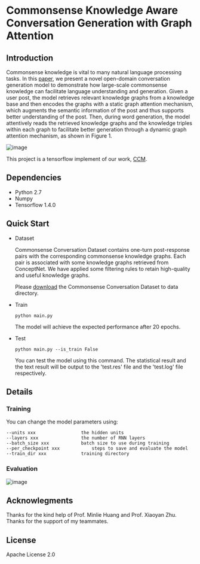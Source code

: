 # Commonsense Knowledge Aware Conversation Generation with Graph Attention

## Introduction

Commonsense knowledge is vital to many natural language processing tasks. In this [paper](http://coai.cs.tsinghua.edu.cn/hml/media/files/2018_commonsense_ZhouHao_3_TYVQ7Iq.pdf), we present a novel open-domain conversation generation model to demonstrate how large-scale commonsense knowledge can facilitate language understanding and generation. Given a user post, the model retrieves relevant knowledge graphs from a knowledge base and then encodes the graphs with a static graph attention mechanism, which augments the semantic information of the post and thus supports better understanding of the post. Then, during word generation, the model attentively reads the retrieved knowledge graphs and the knowledge triples within each graph to facilitate better generation through a dynamic graph attention mechanism, as shown in Figure 1.

![image](https://raw.githubusercontent.com/tuxchow/ccm/master/image/demo.png)

This project is a tensorflow implement of our work, [CCM](http://coai.cs.tsinghua.edu.cn/hml/media/files/2018_commonsense_ZhouHao_3_TYVQ7Iq.pdf).

## Dependencies
	
* Python 2.7
* Numpy
* Tensorflow 1.4.0

## Quick Start

* Dataset

	Commonsense Conversation Dataset contains one-turn post-response pairs with the corresponding commonsense knowledge graphs. Each pair is associated with some knowledge graphs retrieved from ConceptNet. We have applied some filtering rules to retain high-quality and useful knowledge graphs.

	Please [download](http://coai.cs.tsinghua.edu.cn/hml/dataset/#commonsense) the Commonsense Conversation Dataset to data directory.

* Train

	```python main.py	```
	
	The model will achieve the expected performance after 20 epochs.

* Test

	```python main.py --is_train False	```

	You can test the model using this command. The statistical result and the text result will be output to the 'test.res' file and the 'test.log' file respectively.


## Details

### Training

You can change the model parameters using:

	--units xxx 				the hidden units
	--layers xxx 				the number of RNN layers
	--batch_size xxx 			batch size to use during training 
	--per_checkpoint xxx 			steps to save and evaluate the model
	--train_dir xxx				training directory

### Evaluation

![image](https://raw.githubusercontent.com/tuxchow/ccm/master/image/evaluation.png)

## Acknowlegments

Thanks for the kind help of Prof. Minlie Huang and Prof. Xiaoyan Zhu. Thanks for the support of my teammates.

## License

Apache License 2.0

